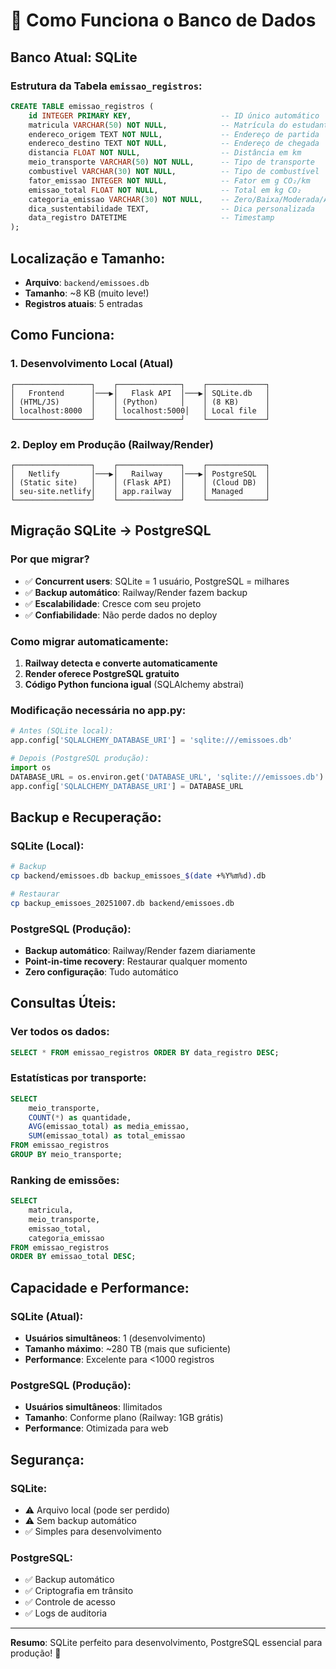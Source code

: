 # 💾 **Como Funciona o Banco de Dados**

## **Banco Atual: SQLite**

### **Estrutura da Tabela `emissao_registros`:**
```sql
CREATE TABLE emissao_registros (
    id INTEGER PRIMARY KEY,                    -- ID único automático
    matricula VARCHAR(50) NOT NULL,            -- Matrícula do estudante
    endereco_origem TEXT NOT NULL,             -- Endereço de partida
    endereco_destino TEXT NOT NULL,            -- Endereço de chegada  
    distancia FLOAT NOT NULL,                  -- Distância em km
    meio_transporte VARCHAR(50) NOT NULL,      -- Tipo de transporte
    combustivel VARCHAR(30) NOT NULL,          -- Tipo de combustível
    fator_emissao INTEGER NOT NULL,            -- Fator em g CO₂/km
    emissao_total FLOAT NOT NULL,              -- Total em kg CO₂
    categoria_emissao VARCHAR(30) NOT NULL,    -- Zero/Baixa/Moderada/Alta
    dica_sustentabilidade TEXT,                -- Dica personalizada
    data_registro DATETIME                     -- Timestamp
);
```

## **Localização e Tamanho:**
- **Arquivo**: `backend/emissoes.db`
- **Tamanho**: ~8 KB (muito leve!)
- **Registros atuais**: 5 entradas

## **Como Funciona:**

### **1. Desenvolvimento Local (Atual)**
```
┌─────────────────┐    ┌──────────────┐    ┌─────────────┐
│   Frontend      │───▶│   Flask API  │───▶│ SQLite.db   │
│ (HTML/JS)       │    │ (Python)     │    │ (8 KB)      │
│ localhost:8000  │    │ localhost:5000│   │ Local file  │
└─────────────────┘    └──────────────┘    └─────────────┘
```

### **2. Deploy em Produção (Railway/Render)**
```
┌─────────────────┐    ┌──────────────┐    ┌─────────────┐
│   Netlify       │───▶│   Railway    │───▶│ PostgreSQL  │
│ (Static site)   │    │ (Flask API)  │    │ (Cloud DB)  │
│ seu-site.netlify│    │ app.railway  │    │ Managed     │
└─────────────────┘    └──────────────┘    └─────────────┘
```

## **Migração SQLite → PostgreSQL**

### **Por que migrar?**
- ✅ **Concurrent users**: SQLite = 1 usuário, PostgreSQL = milhares
- ✅ **Backup automático**: Railway/Render fazem backup
- ✅ **Escalabilidade**: Cresce com seu projeto
- ✅ **Confiabilidade**: Não perde dados no deploy

### **Como migrar automaticamente:**

1. **Railway detecta e converte automaticamente**
2. **Render oferece PostgreSQL gratuito**
3. **Código Python funciona igual** (SQLAlchemy abstrai)

### **Modificação necessária no app.py:**
```python
# Antes (SQLite local):
app.config['SQLALCHEMY_DATABASE_URI'] = 'sqlite:///emissoes.db'

# Depois (PostgreSQL produção):
import os
DATABASE_URL = os.environ.get('DATABASE_URL', 'sqlite:///emissoes.db')
app.config['SQLALCHEMY_DATABASE_URI'] = DATABASE_URL
```

## **Backup e Recuperação:**

### **SQLite (Local):**
```bash
# Backup
cp backend/emissoes.db backup_emissoes_$(date +%Y%m%d).db

# Restaurar
cp backup_emissoes_20251007.db backend/emissoes.db
```

### **PostgreSQL (Produção):**
- **Backup automático**: Railway/Render fazem diariamente
- **Point-in-time recovery**: Restaurar qualquer momento
- **Zero configuração**: Tudo automático

## **Consultas Úteis:**

### **Ver todos os dados:**
```sql
SELECT * FROM emissao_registros ORDER BY data_registro DESC;
```

### **Estatísticas por transporte:**
```sql
SELECT 
    meio_transporte,
    COUNT(*) as quantidade,
    AVG(emissao_total) as media_emissao,
    SUM(emissao_total) as total_emissao
FROM emissao_registros 
GROUP BY meio_transporte;
```

### **Ranking de emissões:**
```sql
SELECT 
    matricula,
    meio_transporte,
    emissao_total,
    categoria_emissao
FROM emissao_registros 
ORDER BY emissao_total DESC;
```

## **Capacidade e Performance:**

### **SQLite (Atual):**
- **Usuários simultâneos**: 1 (desenvolvimento)
- **Tamanho máximo**: ~280 TB (mais que suficiente)
- **Performance**: Excelente para <1000 registros

### **PostgreSQL (Produção):**
- **Usuários simultâneos**: Ilimitados
- **Tamanho**: Conforme plano (Railway: 1GB grátis)
- **Performance**: Otimizada para web

## **Segurança:**

### **SQLite**: 
- ⚠️ Arquivo local (pode ser perdido)
- ⚠️ Sem backup automático
- ✅ Simples para desenvolvimento

### **PostgreSQL**:
- ✅ Backup automático
- ✅ Criptografia em trânsito
- ✅ Controle de acesso
- ✅ Logs de auditoria

---

**Resumo**: SQLite perfeito para desenvolvimento, PostgreSQL essencial para produção! 🚀